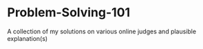 # Problem-Solving-101
A collection of my solutions on various online judges and plausible explanation(s)
